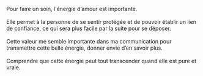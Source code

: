 Pour faire un soin, l'énergie d’amour est importante.<br><br>
Elle permet à la personne de se sentir protégée et de pouvoir établir un lien de confiance,
ce qui sera plus facile par la suite pour se déposer.<br><br>
Cette valeur me semble importante dans ma communication pour transmettre cette belle énergie, donner
envie d’en savoir plus.<br><br>
Comprendre que cette énergie peut tout transcender quand elle est pure et vraie.